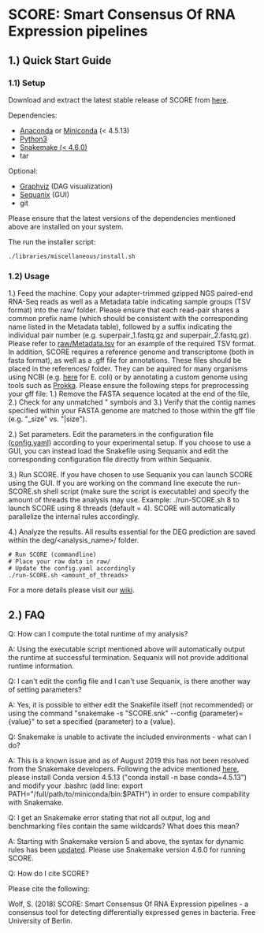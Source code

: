 # SCORE: Smart Consensus Of RNA Expression pipelines

## 1.) Quick Start Guide

### 1.1) Setup

Download and extract the latest stable release of SCORE from [here](https://github.com/SiWolf/SCORE/releases).

Dependencies:
* [Anaconda](https://anaconda.org/) or [Miniconda](https://conda.io/en/latest/miniconda.html) (< 4.5.13)
* [Python3](https://www.python.org/)
* [Snakemake (< 4.6.0)](https://snakemake.readthedocs.io/en/stable/)
* tar

Optional:
* [Graphviz](https://www.graphviz.org/) (DAG visualization)
* [Sequanix](https://github.com/sequana/sequana/) (GUI)
* git

Please ensure that the latest versions of the dependencies mentioned above are installed on your system.

The run the installer script:

```
./libraries/miscellaneous/install.sh
```

### 1.2) Usage


1.) Feed the machine. Copy your adapter-trimmed gzipped NGS paired-end RNA-Seq reads as well as a Metadata table indicating sample groups (TSV format) into the raw/ folder. Please ensure that each read-pair shares a common prefix name (which should be consistent with the corresponding name listed in the Metadata table), followed by a suffix indicating the individual pair number (e.g. superpair_1.fastq.gz and superpair_2.fastq.gz). Please refer to [raw/Metadata.tsv](https://github.com/SiWolf/SCORE/blob/master/raw/Metadata.tsv) for an example of the required TSV format. In addition, SCORE requires a reference genome and transcriptome (both in fasta format), as well as a .gff file for annotations. These files should be placed in the references/ folder. They can be aquired for many organisms using NCBI (e.g. [here](https://ftp.ncbi.nlm.nih.gov/genomes/all/GCF/000/005/845/GCF_000005845.2_ASM584v2/) for E. coli) or by annotating a custom genome using tools such as [Prokka](https://github.com/tseemann/prokka). Please ensure the following steps for preprocessing your gff file: 1.) Remove the FASTA sequence located at the end of the file, 2.) Check for any unmatched " symbols and 3.) Verify that the contig names specified within your FASTA genome are matched to those within the gff file (e.g. "_size" vs. "|size").

2.) Set parameters. Edit the parameters in the configuration file ([config.yaml](https://github.com/SiWolf/SCORE/blob/master/config.yaml)) according to your experimental setup. If you choose to use a GUI, you can instead load the Snakefile using Sequanix and edit the corresponding configuration file directly from within Sequanix.

3.) Run SCORE. If you have chosen to use Sequanix you can launch SCORE using the GUI. If you are working on the command line execute the run-SCORE.sh shell script (make sure the script is executable) and specify the amount of threads the analysis may use. Example: ./run-SCORE.sh 8 to launch SCORE using 8 threads (default = 4). SCORE will automatically parallelize the internal rules accordingly.

4.) Analyze the results. All results essential for the DEG prediction are saved within the deg/<analysis_name>/ folder.

```
# Run SCORE (commandline)
# Place your raw data in raw/
# Update the config.yaml accordingly
./run-SCORE.sh <amount_of_threads>
```

For a more details please visit our [wiki](https://github.com/SiWolf/SCORE/wiki). 

## 2.) FAQ

Q: How can I compute the total runtime of my analysis?

A: Using the executable script mentioned above will automatically output the runtime at successful termination. Sequanix will not provide additional runtime information.

Q: I can't edit the config file and I can't use Sequanix, is there another way of setting parameters?

A: Yes, it is possible to either edit the Snakefile itself (not recommended) or using the command "snakemake -s "SCORE.snk" --config {parameter}={value}" to set a specified {parameter} to a {value}.

Q: Snakemake is unable to activate the included environments - what can I do?

A: This is a known issue and as of August 2019 this has not been resolved from the Snakemake developers. Following the advice mentioned [here](https://bitbucket.org/snakemake/snakemake/issues/1115/cannot-activate-conda-enironment-using), please install Conda version 4.5.13 ("conda install -n base conda=4.5.13") and modify your .bashrc (add line: export PATH="/full/path/to/miniconda/bin:$PATH") in order to ensure compability with Snakemake.

Q: I get an Snakemake error stating that not all output, log and benchmarking files contain the same wildcards? What does this mean?

A: Starting with Snakemake version 5 and above, the syntax for dynamic rules has been [updated](https://bitbucket.org/snakemake/snakemake/issues/955/problem-with-wildcard-and-dynamic-syntax). Please use Snakemake version 4.6.0 for running SCORE.

Q: How do I cite SCORE?

Please cite the following:

Wolf, S. (2018) SCORE: Smart Consensus Of RNA Expression pipelines - a consensus tool for detecting differentially expressed genes in bacteria. Free University of Berlin.